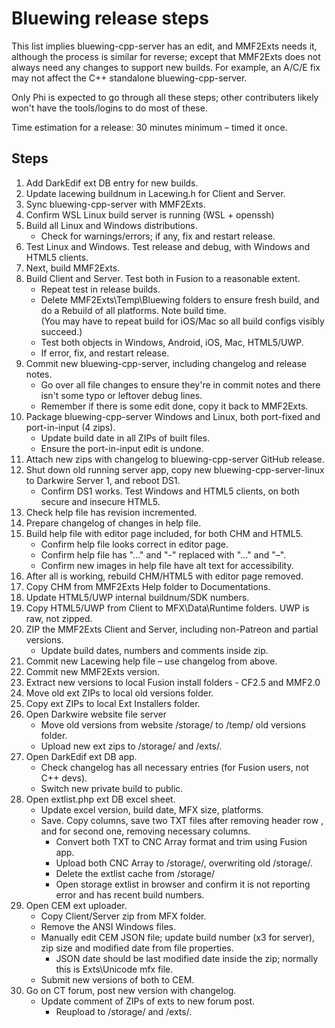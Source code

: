 Bluewing release steps
====

This list implies bluewing-cpp-server has an edit, and MMF2Exts needs it, although the process is similar for reverse;
except that MMF2Exts does not always need any changes to support new builds. For example, an A/C/E fix may not affect
the C++ standalone bluewing-cpp-server.

Only Phi is expected to go through all these steps; other contributers likely won't have the tools/logins to do most
of these.

Time estimation for a release: 30 minutes minimum – timed it once.

Steps
---- 
1. Add DarkEdif ext DB entry for new builds.
2. Update lacewing buildnum in Lacewing.h for Client and Server.
3. Sync bluewing-cpp-server with MMF2Exts.
4. Confirm WSL Linux build server is running (WSL + openssh)
5. Build all Linux and Windows distributions.  
   * Check for warnings/errors; if any, fix and restart release.  
6. Test Linux and Windows. Test release and debug, with Windows and HTML5 clients.
7. Next, build MMF2Exts.
8. Build Client and Server. Test both in Fusion to a reasonable extent.  
   * Repeat test in release builds.  
   * Delete MMF2Exts\Temp\Bluewing folders to ensure fresh build, and do a Rebuild of all platforms. Note build time.  
     (You may have to repeat build for iOS/Mac so all build configs visibly succeed.)  
   * Test both objects in Windows, Android, iOS, Mac, HTML5/UWP.  
   * If error, fix, and restart release.
9. Commit new bluewing-cpp-server, including changelog and release notes.  
   * Go over all file changes to ensure they're in commit notes and there isn't some typo or leftover debug lines.  
   * Remember if there is some edit done, copy it back to MMF2Exts.
10. Package bluewing-cpp-server Windows and Linux, both port-fixed and port-in-input (4 zips).  
	* Update build date in all ZIPs of built files.  
	* Ensure the port-in-input edit is undone.
11. Attach new zips with changelog to bluewing-cpp-server GitHub release.
12. Shut down old running server app, copy new  bluewing-cpp-server-linux to Darkwire Server 1, and reboot DS1.  
	* Confirm DS1 works. Test Windows and HTML5 clients, on both secure and insecure HTML5.
13. Check help file has revision incremented.
14. Prepare changelog of changes in help file.
15. Build help file with editor page included, for both CHM and HTML5.  
	* Confirm help file looks correct in editor page.  
	* Confirm help file has "..." and "-" replaced with "…" and "–".  
	* Confirm new images in help file have alt text for accessibility.  
16. After all is working, rebuild CHM/HTML5 with editor page removed.
17. Copy CHM from MMF2Exts Help folder to Documentations.
18. Update HTML5/UWP internal buildnum/SDK numbers.
19. Copy HTML5/UWP from Client to MFX\Data\Runtime folders. UWP is raw, not zipped.
20. ZIP the MMF2Exts Client and Server, including non-Patreon and partial versions.  
	* Update build dates, numbers and comments inside zip.
21. Commit new Lacewing help file – use changelog from above.
22. Commit new MMF2Exts version.
23. Extract new versions to local Fusion install folders - CF2.5 and MMF2.0
24. Move old ext ZIPs to local old versions folder.
25. Copy ext ZIPs to local Ext Installers folder.
26. Open Darkwire website file server
	* Move old versions from website /storage/ to /temp/ old versions folder.
	* Upload new ext zips to /storage/ and /exts/.
27. Open DarkEdif ext DB app.  
	* Check changelog has all necessary entries (for Fusion users, not C++ devs).  
	* Switch new private build to public.
28. Open extlist.php ext DB excel sheet.
	* Update excel version, build date, MFX size, platforms.
	* Save. Copy columns, save two TXT files after removing header row , and for second one, removing necessary columns.
		* Convert both TXT to CNC Array format and trim using Fusion app.
		* Upload both CNC Array to /storage/, overwriting old /storage/.
		* Delete the extlist cache from /storage/
		* Open storage extlist in browser and confirm it is not reporting error and has recent build numbers.
29. Open CEM ext uploader.
	* Copy Client/Server zip from MFX folder.
	* Remove the ANSI Windows files.
	* Manually edit CEM JSON file; update build number (x3 for server), zip size and modified date from file properties.
		* JSON date should be last modified date inside the zip; normally this is Exts\Unicode mfx file.
	* Submit new versions of both to CEM.
30. Go on CT forum, post new version with changelog.
	* Update comment of ZIPs of exts to new forum post.
		* Reupload to /storage/ and /exts/.

